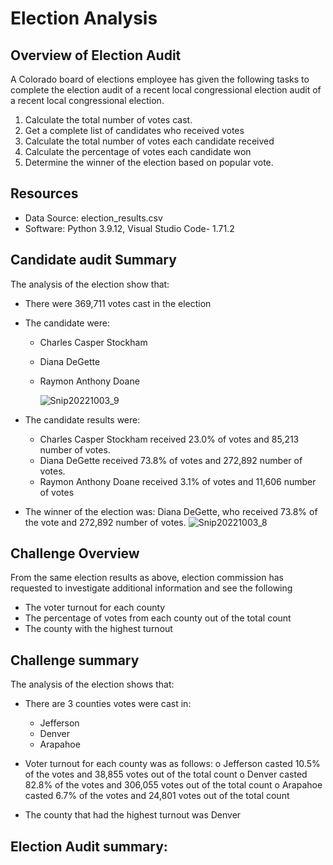 # Election Analysis

## Overview of Election Audit
A Colorado board of elections employee has given the following tasks to complete the election audit of a recent local congressional election audit of a recent local congressional election. 
  1.	Calculate the total number of votes cast.
  2.	Get a complete list of candidates who received votes 
  3.	Calculate the total number of votes each candidate received
  4.	Calculate the percentage of votes each candidate won
  5.	Determine the winner of the election based on popular vote.

## Resources
-	Data Source: election_results.csv
-	Software: Python 3.9.12, Visual Studio Code- 1.71.2

## Candidate audit Summary
The analysis of the election show that:
  -	There were 369,711 votes cast in the election
  -	The candidate were:
    - Charles Casper Stockham
    - Diana DeGette
    - Raymon Anthony Doane
    
      ![Snip20221003_9](https://user-images.githubusercontent.com/103918169/193700106-a6c46c32-5bc9-4a89-91a1-920178e6c540.png)

  -	The candidate results were:
    - Charles Casper Stockham received 23.0% of votes and 85,213 number of votes.
    - Diana DeGette received 73.8% of votes and 272,892 number of votes.
    - Raymon Anthony Doane received 3.1% of votes and 11,606 number of votes
  - The winner of the election was:
    Diana DeGette, who received 73.8% of the vote and 272,892 number of votes.
   ![Snip20221003_8](https://user-images.githubusercontent.com/103918169/193699919-86533a59-4b2c-4c78-a152-93f6bd39ee43.png)

## Challenge Overview 
From the same election results as above, election commission has requested to investigate additional information and see the following
  -	The voter turnout for each county
  -	The percentage of votes from each county out of the total count
  -	The county with the highest turnout

## Challenge summary
The analysis of the election shows that:
  -	There are 3 counties votes were cast in:
    - Jefferson
    - Denver
    - Arapahoe

  -	Voter turnout for each county was as follows:
    o	Jefferson casted 10.5% of the votes and 38,855 votes out of the total count
    o	Denver casted 82.8% of the votes and 306,055 votes out of the total count
    o	Arapahoe casted 6.7% of the votes and 24,801 votes out of the total count

  -	The county that had the highest turnout was Denver

## Election Audit summary:  

